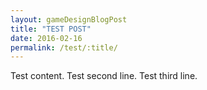 ```yaml
---
layout: gameDesignBlogPost
title: "TEST POST"
date: 2016-02-16
permalink: /test/:title/
---
```

Test content.
Test second line.
Test third line.
